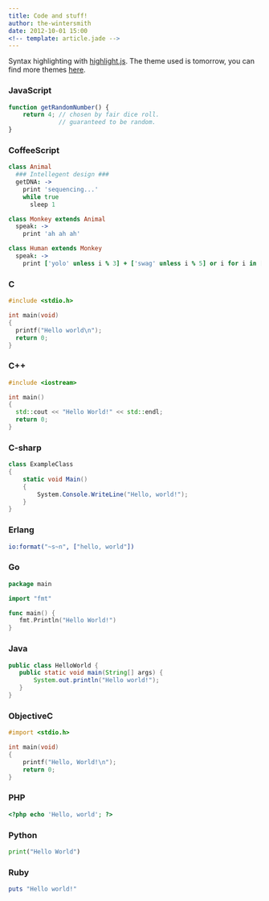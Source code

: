 ```yaml
---
title: Code and stuff!
author: the-wintersmith
date: 2012-10-01 15:00
<!-- template: article.jade -->
---
```


Syntax highlighting with [highlight.js](http://softwaremaniacs.org/soft/highlight/en/).
The theme used is tomorrow, you can find more themes [here](http://jmblog.github.io/color-themes-for-highlightjs/).

<span class="more"></span>

### JavaScript

```javascript
function getRandomNumber() {
    return 4; // chosen by fair dice roll.
              // guaranteed to be random.
}
```

### CoffeeScript

```coffeescript
class Animal
  ### Intellegent design ###
  getDNA: ->
    print 'sequencing...'
    while true
      sleep 1

class Monkey extends Animal
  speak: ->
    print 'ah ah ah'

class Human extends Monkey
  speak: ->
    print ['yolo' unless i % 3] + ['swag' unless i % 5] or i for i in [1..100]
```

### C

```c
#include <stdio.h>

int main(void)
{
  printf("Hello world\n");
  return 0;
}
```

### C++

```cpp
#include <iostream>

int main()
{
  std::cout << "Hello World!" << std::endl;
  return 0;
}
```

### C-sharp

```cs
class ExampleClass
{
    static void Main()
    {
        System.Console.WriteLine("Hello, world!");
    }
}
```

### Erlang

```erlang
io:format("~s~n", ["hello, world"])
```

### Go

```go
package main

import "fmt"

func main() {
   fmt.Println("Hello World!")
}
```

### Java

```java
public class HelloWorld {
   public static void main(String[] args) {
       System.out.println("Hello world!");
   }
}
```

### ObjectiveC

```objectivec
#import <stdio.h>

int main(void)
{
    printf("Hello, World!\n");
    return 0;
}
```

### PHP

```php
<?php echo 'Hello, world'; ?>
```

### Python

```python
print("Hello World")
```

### Ruby

```ruby
puts "Hello world!"
```
